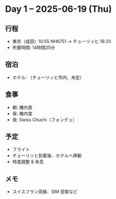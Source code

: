 # Day 1 – 2025-06-19 (Thu)

## 行程
- 東京（成田）10:55 NH6751 → チューリッヒ 18:20
- 所要時間: 14時間25分

## 宿泊
- ホテル: （チューリッヒ市内、未定）

## 食事
- 朝: 機内食
- 昼: 機内食
- 夜: Swiss Chuchi（フォンデュ）

## 予定
- フライト
- チューリッヒ到着後、ホテルへ移動
- 時差調整 & 休息

## メモ
- スイスフラン両替、SIM 受取など 